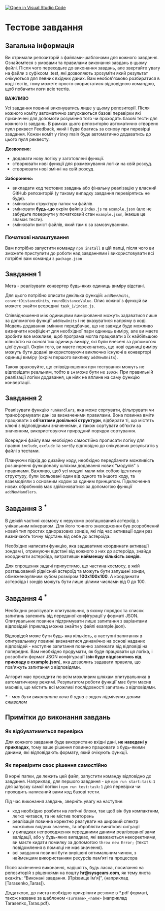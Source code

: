[![Open in Visual Studio Code](https://classroom.github.com/assets/open-in-vscode-2e0aaae1b6195c2367325f4f02e2d04e9abb55f0b24a779b69b11b9e10269abc.svg)](https://classroom.github.com/online_ide?assignment_repo_id=16391063&assignment_repo_type=AssignmentRepo)
# Тестове завдання

## Загальна інформація

Ви отримали репозиторій з файлами-шаблонами для кожного завдання. Ознайомтеся з умовами та правилами виконання завдань в цьому файлі. Після чого переходьте до виконання завдань, але звертайте увагу на файли з суфіксом .test, які дозволяють зрозуміти який результат очікуються для певних вхідних даних. Вам необов'язково розбиратися в коді тестів, тому можете просто скористатися відповідною командою, щоб побачити логи всіх тестів.

**ВАЖЛИВО**

Усі завдання повинні виконуватись лише у цьому репозиторії. Після кожного коміту автоматично запускаються базові перевірки які призначені для допомоги розуміння того чи проходять базові тести для кожного із завдань.
В рамках цього репозиторію автоматично створено пулл реквест Feedback, який і буде братись за основу при перевірці завдання. Кожен коміт у гілку main буде автоматично додаватись до цього пулл реквесту.

**Дозволено:**

- додавати нову логіку у заготовлені функції.
- створювати нові функції для розмежування логіки на свій розсуд.
- створювати нові змінні на свій розсуд.

**Заборонено:**

- викладати код тестових завдань або фінальну реалізацію у власний GitHub репозиторій (у такому випадку завдання перевірятись не буде).
- змінювати структуру папок чи файлів.
- змінювати **будь-що** окрім файлів `index.js` та `example.json` (але не забудьте повернути у початковий стан `example.json`, інакше це зламає тести).
- змінювати вміст файлів, який там є за замовчуванням.

### Початкові налаштування

Вам потрібно запустити команду `npm install` в цій папці, після чого ви зможете приступити до роботи над завданнями і використовувати всі потрібні вам команди з `package.json`

## Завдання 1

Мета - реалізувати конвертер будь-яких одиниць виміру відстані.

Для цього потрібно описати декілька функцій: `addNewUnits`, `convertDistanceUnits`, `roundDistanceValue`. Опис кожної з функцій ви можете знайти всередині `task_1/index.js`.

Співвідношення між одиницями вимірювання можуть задаватися лише за допомогою функції `addNewUnits` і не вказуватися напряму в коді. Модель додавання змінних передбачає, що не завжди буде можливо визначити коефіцієнт для необхідної пари одиниць виміру, але ви маєте зробити все можливе, щоб програма могла працювати з їх найбільшою кількістю на основі тих одиниць виміру, які були внесені за допомогою цієї функції. Окрім того, ви маєте переконатись, що нові одиниці виміру можуть бути додані використовуючи виключно існуючі в конверторі одиниці виміру (окрім першого виклику `addNewUnits`).

Також враховуйте, що співвідношення при тестування можуть не відповідати реальним, тобто в `1м` може бути не `100см`. При правильній реалізації логіки додавання, це ніяк не вплине на саму функцію конвертації.

## Завдання 2

Реалізувати функцію `runHandlers`, яка може сортувати, фільтрувати чи трансформувати дані за визначеними правилами. Вона повинна вміти працювати з **обʼєктами довільної структури**, відбирати ті, що містять ключі з відповідними значеннями, а також сортувати об'єкти за значенням, використовуючи природний порядок сортування.

Всередині файлу вам необхідно самостійно прописати логіку для правил `include`, `exclude` та `sortBy` відповідно до очікуваних результатів у файлі з тестами.

Плануючи підхід до дизайну коду, необхідно передбачити можливість розширення функціоналу шляхом додавання нових “модулів” з правилами. Важливо, щоб усі модулі мали між собою ідентичну структуру, були ізольовані один від одного та іншого коду, та взаємодіяли з основним кодом за єдиним принципом. Підключення нових обробників має здійснюватися за допомогою функції `addNewHandlers`.

## Завдання 3 <sup>\*</sup>

В деякій частині космосу є нерухомо розташований астероїд з унікальним мінералом. Для його точного знаходження був розроблений новий тип простих одноразових зондів, які під час активації один раз визначають точну відстань від себе до астероїда.

Необхідно написати функцію, яка задаватиме координати активації зондам і, отримуючи відстані від кожного з них до астероїда, знайде координати астероїда, витративши **найменшу кількість зондів**.

Для спрощення задачі припустимо, що частина космосу, в якій розташований рідкісний астероїд та можуть бути запущені зонди, обмежена ​​уявним кубом розміром **100x100x100**. А координати астероїда і зондів можуть бути лише цілими числами від 0 до 100.

## Завдання 4 <sup>\*</sup>

Необхідно реалізувати опитувальник, в якому порядок та список запитань залежить від переданої конфігурації у форматі JSON. Опитувальник повинен підтримувати лише запитання з варіантами відповідей (приклад можна знайти у файлі example.json).

Відповідей може бути будь-яка кількість, а наступні запитання в опитувальнику повинні визначатися динамічно на основі наданих відповідей - наступне запитання повинно залежати від відповіді на попереднє. Вам необхідно продумати, як буде працювати ця логіка, і розробити формат JSON конфігурації (**він буде відрізнятись від прикладу в example.json**), яка дозволить задавати правила, що пов'яжуть запитання з відповідями.

Алгорит має проходити по всім можливим шляхам опитувальника в автоматичному режимі. Результатом роботи функції має бути масив масивів, що містить всі можливі послідовності запитань з відповідями.

_\* - має бути виконанана хоча б одна з задач підмічених даним символом_

## Примітки до виконання завдань

### Як відбуватиметься перевірка

Для кожного завдання буде використано вхідні дані, **не наведені у прикладах**, тому ваше рішення повинно працювати з будь-якими даними, які відповідають формату, який очікують функції.

### Як перевірити своє рішення самостійно

В корні папки, де лежить цей файл, запустити команду відповідно до завдання. Наприклад, для першого завдання - це `npm run start:task:1` для запуску самої логіки і `npm run test:task:1` для перевірки чи проходить написаний вами код базові тести.

Під час виконання завдань, зверніть увагу на наступне:

- код необхідно розбити на логічні блоки, так щоб він був компактним, легко читався, та не містив повторень
- реалізація повинна коректно реагувати на широкий спектр можливих вхідних значень, та обробляти виняткові ситуації
- у випадках непроходження переданими даними реалізованої вами валідації, або у будь-яких випадках, які вважаються некоректними, ви маєте кидати помилку за допомогою `throw new Error;` (текст повідомлення в помилці не має значення).
- всі завдання повинні бути вирішені оптимальним чином, з найменшим використанням ресурсів пам'яті та процесора

Після закінчення виконання, надішліть, будь ласка, посилання на репозиторій з рішеннями на пошту __hr@sysgears.com__, як тему листа вкажіть: “Виконані завдання. [Прізвище Ім'я]”, (наприклад [Tarasenko_Taras]).

Додатково, до листа необхідно прикріпити резюме в \*.pdf форматі, також назване за шаблоном `<surname>_<name>` (наприклад Tarasenko_Taras.pdf).
